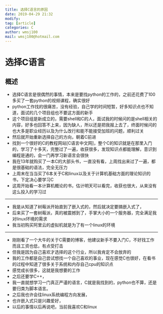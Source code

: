 ```yaml
---
title: 选择C语言的原因
date: 2019-04-29 21:32	
modify: 
tag: [article]
categories: C
author: wmsj100
mail: wmsj100@hotmail.com
---
```


# 选择C语言

## 概述
- 选择C语言是很偶然的事情，本来是要找python的工作的，之前还花费了100多买了一套python的视频课程，确实很好
- python工作找的很痛苦，没有经验，自己学的时间短暂，好多知识点也不知道，面试的几个项目组也不要这方面的新手
- 这个项目组是新成立的，需要shell和C的人，面试我的时候问的是shell相关的内容，好多也回答不上来，因为缺人，所以还是把我报上去了，终面时候问的也大多是职业经历以及为什么改行和能不能接受加班的问题，顺利过关
- 然后就开始重新选择自己的方向，朝着C前进
- 找到一个很好的C的教程网站[C语言中文网]，整个C的知识就是在那里入门的，学习了十多天，完整过了一遍，收获很多，发现知识点都能理解，意识到编程是通的，会一门再学习新语言会很快
- 我在13年就购买了一本C的大部头书，一直没有看，上周找出来过了一遍，都是很基础的语法，完全无压力
- 上周末在当当买了6本关于C和linux以及关于计算机基础方面的理论知识的书，下定决心要学习C
- 这周开始看一本计算机概论的书，估计明天可以看完，收获也很大，从来没有这么投入的学习过
---
- 我是从知道了树莓派开始直到了嵌入式的，然后就决定要搞嵌入式了，
- 后来买了一套树莓派，真的被震撼到了，手掌大小的一个服务器，完全满足我对linux环境的需求
- 我当初购买阿里云的虚拟机就是为了有一个linux的环境
---
- 刚刚看了一个大牛的关于C需要的博客，他建议新手不要入门C，不好找工作而且工资也低，有点受打击
- 但我是因为自己喜欢才选择的这个行业，所以我肯定不会放弃的
- 我的工作都是自己尝试想找一个自己喜欢的事业，现在感觉C也很好，在看书的过程中知道了很多关于系统和内存自己cpu的知识点
- 感觉成长很多，这就是我想要的工作
- 之后还要学C++，
- 我一直就想学习一门真正严谨的语言，C就是我找到的，python也不算，还是要归类为脚本语言。
- 之后我也许会往linux系统编程方向发展，
- 也许嵌入式只是兴趣爱好，
- 以后的事情以后再说吧，当前我喜欢C和linux       
